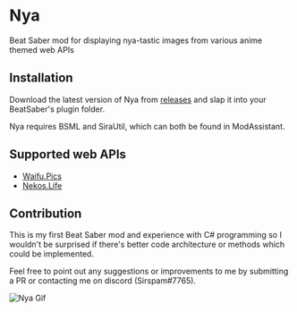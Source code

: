 # Nya
Beat Saber mod for displaying nya-tastic images from various anime themed web APIs
## Installation
Download the latest version of Nya from [releases](https://github.com/Sirspam/Nya/releases) and slap it into your BeatSaber's plugin folder.

Nya requires BSML and SiraUtil, which can both be found in ModAssistant.
## Supported web APIs
* [Waifu.Pics](https://waifu.pics/)
* [Nekos.Life](https://nekos.life/)

## Contribution
This is my first Beat Saber mod and experience with C# programming so I wouldn't be surprised if there's better code architecture or methods which could be implemented.

Feel free to point out any suggestions or improvements to me by submitting a PR or contacting me on discord (Sirspam#7765).

![Nya Gif](https://github.com/Sirspam/Nya/blob/main/NyaGif.gif)
